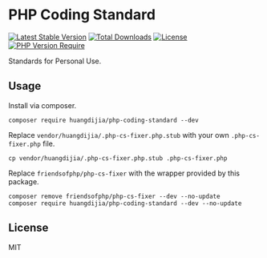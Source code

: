 # PHP Coding Standard

[![Latest Stable Version](https://poser.pugx.org/huangdijia/php-coding-standard/v)](//packagist.org/packages/huangdijia/php-coding-standard)
[![Total Downloads](https://poser.pugx.org/huangdijia/php-coding-standard/downloads)](//packagist.org/packages/huangdijia/php-coding-standard)
[![License](https://poser.pugx.org/huangdijia/php-coding-standard/license)](//packagist.org/packages/huangdijia/php-coding-standard)
[![PHP Version Require](https://poser.pugx.org/huangdijia/php-coding-standard/require/php)](//packagist.org/packages/huangdijia/php-coding-standard)

Standards for Personal Use.

## Usage

Install via composer.

```shell
composer require huangdijia/php-coding-standard --dev
```

Replace `vendor/huangdijia/.php-cs-fixer.php.stub` with your own `.php-cs-fixer.php` file.

```shell
cp vendor/huangdijia/.php-cs-fixer.php.stub .php-cs-fixer.php
```

Replace `friendsofphp/php-cs-fixer` with the wrapper provided by this package.

```shell
composer remove friendsofphp/php-cs-fixer --dev --no-update
composer require huangdijia/php-coding-standard --dev --no-update
```

## License

MIT
